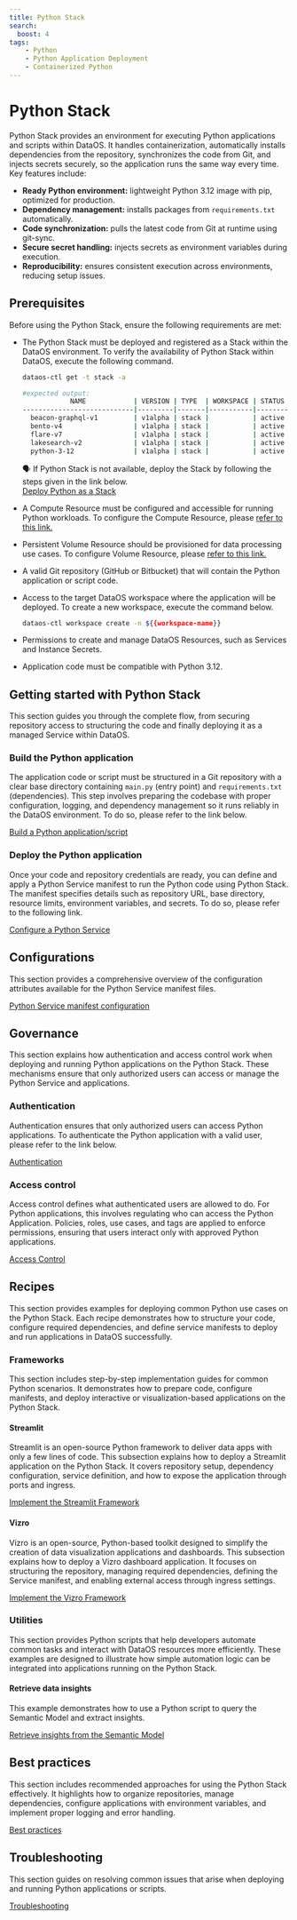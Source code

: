 ```yaml
---
title: Python Stack
search:
  boost: 4
tags: 
    - Python
    - Python Application Deployment
    - Containerized Python
---
```


# Python Stack

Python Stack provides an environment for executing Python applications and scripts within DataOS. It handles containerization, automatically installs dependencies from the repository, synchronizes the code from Git, and injects secrets securely, so the application runs the same way every time. Key features include:

- **Ready Python environment:** lightweight Python 3.12 image with pip, optimized for production.
- **Dependency management:** installs packages from `requirements.txt` automatically.
- **Code synchronization:** pulls the latest code from Git at runtime using git-sync.
- **Secure secret handling:** injects secrets as environment variables during execution.
- **Reproducibility:** ensures consistent execution across environments, reducing setup issues.

## Prerequisites

Before using the Python Stack, ensure the following requirements are met:

- The Python Stack must be deployed and registered as a Stack within the DataOS environment. To verify the availability of  Python Stack within DataOS, execute the following command.
    
    ```bash
    dataos-ctl get -t stack -a

    #expected output:
                NAME            | VERSION | TYPE  | WORKSPACE | STATUS | RUNTIME |       OWNER        
    ----------------------------|---------|-------|-----------|--------|---------|--------------------
      beacon-graphql-v1         | v1alpha | stack |           | active |         | dataos-manager     
      bento-v4                  | v1alpha | stack |           | active |         | dataos-manager     
      flare-v7                  | v1alpha | stack |           | active |         | dataos-manager     
      lakesearch-v2             | v1alpha | stack |           | active |         | iamloki         
      python-3-12               | v1alpha | stack |           | active |         | iamgroot           
    ```
    
    <aside class="callout">
    🗣 If Python Stack is not available, deploy the Stack by following the steps given in the link below.<br>
    <a href="/resources/stacks/python/stack_deployment/">Deploy Python as a Stack</a>
    </aside>

- A Compute Resource must be configured and accessible for running Python workloads. To configure the Compute Resource, please [refer to this link.](/resources/compute/)

- Persistent Volume Resource should be provisioned for data processing use cases. To configure Volume Resource,  please [refer to this link.](/resources/volume/)

- A valid Git repository (GitHub or Bitbucket) that will contain the Python application or script code.

- Access to the target DataOS workspace where the application will be deployed. To create a new workspace, execute the command below.
    
    ```bash
    dataos-ctl workspace create -n ${{workspace-name}}
    ```
    
- Permissions to create and manage DataOS Resources, such as Services and Instance Secrets.

- Application code must be compatible with Python 3.12.

## Getting started with Python Stack

This section guides you through the complete flow, from securing repository access to structuring the code and finally deploying it as a managed Service within DataOS.

### **Build the Python application**

The application code or script must be structured in a Git repository with a clear base directory containing `main.py` (entry point) and `requirements.txt` (dependencies). This step involves preparing the codebase with proper configuration, logging, and dependency management so it runs reliably in the DataOS environment. To do so,  please refer to the link below.

[Build a Python application/script](/resources/stacks/python/repo_setup/)

### **Deploy the Python application**

Once your code and repository credentials are ready, you can define and apply a Python Service manifest to run the Python code using Python Stack. The manifest specifies details such as repository URL, base directory, resource limits, environment variables, and secrets. To do so, please refer to the following link. 

[Configure a Python Service](/resources/stacks/python/python_service/)

## Configurations

This section provides a comprehensive overview of the configuration attributes available for the Python Service manifest files.

[Python Service manifest configuration](/resources/stacks/python/configurations/)

## Governance

This section explains how authentication and access control work when deploying and running Python applications on the Python Stack. These mechanisms ensure that only authorized users can access or manage the Python Service and applications.

### **Authentication**

Authentication ensures that only authorized users can access Python applications. To authenticate the Python application with a valid user, please refer to the link below.

[Authentication](/resources/stacks/python/authentication/)

### **Access control**

Access control defines what authenticated users are allowed to do. For Python applications, this involves regulating who can access the Python Application. Policies, roles, use cases, and tags are applied to enforce permissions, ensuring that users interact only with approved Python applications.

[Access Control](/resources/stacks/python/access/)

## Recipes

This section provides examples for deploying common Python use cases on the Python Stack. Each recipe demonstrates how to structure your code, configure required dependencies, and define service manifests to deploy and run applications in DataOS successfully.

### **Frameworks**

This section includes step-by-step implementation guides for common Python scenarios. It demonstrates how to prepare code, configure manifests, and deploy interactive or visualization-based applications on the Python Stack.

#### Streamlit

Streamlit is an open-source Python framework to deliver data apps with only a few lines of code. This subsection explains how to deploy a Streamlit application on the Python Stack. It covers repository setup, dependency configuration, service definition, and how to expose the application through ports and ingress.

[Implement the Streamlit Framework](/resources/stacks/python/streamlit/)

#### Vizro

Vizro is an open-source, Python-based toolkit designed to simplify the creation of data visualization applications and dashboards. This subsection explains how to deploy a Vizro dashboard application. It focuses on structuring the repository, managing required dependencies, defining the Service manifest, and enabling external access through ingress settings.

[Implement the Vizro Framework](/resources/stacks/python/vizro/)

### **Utilities**

This section provides  Python scripts that help developers automate common tasks and interact with DataOS resources more efficiently. These examples are designed to illustrate how simple automation logic can be integrated into applications running on the Python Stack.

#### Retrieve data insights

This example demonstrates how to use a Python script to query the Semantic Model and extract insights.

[Retrieve insights from the Semantic Model](/resources/stacks/python/insights/)

## Best practices

This section includes recommended approaches for using the Python Stack effectively. It highlights how to organize repositories, manage dependencies, configure applications with environment variables, and implement proper logging and error handling.

[Best practices](/resources/stacks/python/bestpractices/)

## Troubleshooting

This section guides on resolving common issues that arise when deploying and running Python applications or scripts.

[Troubleshooting](/resources/stacks/python/troubleshooting/)